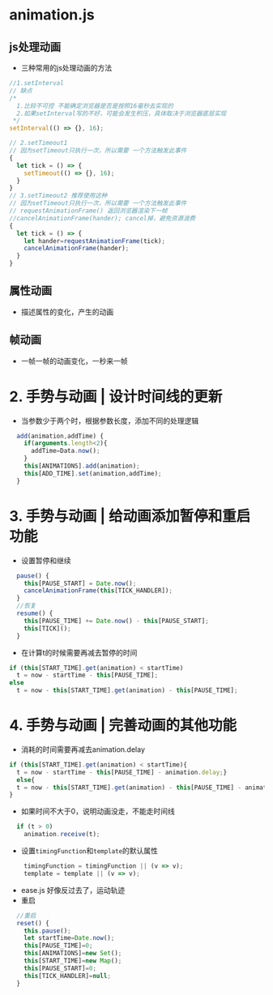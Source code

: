 # animation.js
## js处理动画
- 三种常用的js处理动画的方法
```js
//1.setInterval
// 缺点
/* 
  1.比较不可控 不能确定浏览器是否是按照16毫秒去实现的
  2.如果setInterval写的不好，可能会发生积压，具体取决于浏览器底层实现
 */
setInterval(() => {}, 16);

// 2.setTimeout1 
// 因为setTimeout只执行一次，所以需要 一个方法触发此事件
{
  let tick = () => {
    setTimeout(() => {}, 16);
  }
}
// 3.setTimeout2 推荐使用这种
// 因为setTimeout只执行一次，所以需要 一个方法触发此事件
// requestAnimationFrame() 返回浏览器渲染下一帧
//cancelAnimationFrame(hander); cancel掉，避免资源浪费
{
  let tick = () => {
    let hander=requestAnimationFrame(tick);
    cancelAnimationFrame(hander);
  }
}
```
## 属性动画
- 描述属性的变化，产生的动画
## 帧动画
- 一帧一帧的动画变化，一秒来一帧

# 2. 手势与动画 | 设计时间线的更新
- 当参数少于两个时，根据参数长度，添加不同的处理逻辑
```js
  add(animation,addTime) {
    if(arguments.length<2){
      addTime=Data.now();
    }
    this[ANIMATIONS].add(animation);
    this[ADD_TIME].set(animation,addTime);
  }
```
# 3. 手势与动画 | 给动画添加暂停和重启功能
- 设置暂停和继续
```js
  pause() {
    this[PAUSE_START] = Date.now();
    cancelAnimationFrame(this[TICK_HANDLER]);
  }
  //恢复
  resume() {
    this[PAUSE_TIME] += Date.now() - this[PAUSE_START];
    this[TICK]();
  }
```
  - 在计算t的时候需要再减去暂停的时间
```js
if (this[START_TIME].get(animation) < startTime)
  t = now - startTime - this[PAUSE_TIME];
else
  t = now - this[START_TIME].get(animation) - this[PAUSE_TIME];
```
# 4. 手势与动画 | 完善动画的其他功能
- 消耗的时间需要再减去animation.delay
```js
if (this[START_TIME].get(animation) < startTime){
  t = now - startTime - this[PAUSE_TIME] - animation.delay;}
  else{
  t = now - this[START_TIME].get(animation) - this[PAUSE_TIME] - animation.delay;
}
```
- 如果时间不大于0，说明动画没走，不能走时间线
```js
  if (t > 0)
    animation.receive(t);
```
- 设置`timingFunction`和`template`的默认属性
```js
    timingFunction = timingFunction || (v => v);
    template = template || (v => v);
```
- ease.js
好像反过去了，运动轨迹
- 重启
```js
  //重启
  reset() {
    this.pause();
    let startTime=Date.now();
    this[PAUSE_TIME]=0;
    this[ANIMATIONS]=new Set();
    this[START_TIME]=new Map();
    this[PAUSE_START]=0;
    this[TICK_HANDLER]=null;
  }
```